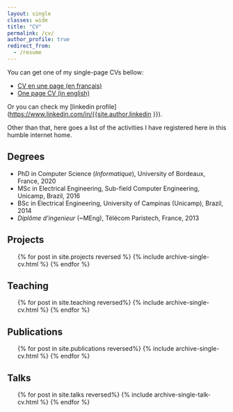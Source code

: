 ```yaml
---
layout: single
classes: wide
title: "CV"
permalink: /cv/
author_profile: true
redirect_from:
  - /resume
---
```


<!-- {% include base_path %} -->

You can get one of my single-page CVs bellow:

* [CV en une page (en français)](/files/cv_une_page_fr.pdf)
* [One page CV (in english)](/files/CV_EN_single.pdf)

Or you can check my [linkedin profile](https://www.linkedin.com/in/{{site.author.linkedin }}).

Other than that, here goes a list of the activities I have registered here in this humble internet home.

<!-- ### Teaching experience
__Jan - Jun 2020__, __Attaché Temporaire d'Enseignement et Recherche (ATER)__, _Université de Bordeaux, France_  
96h of teaching for computer science students (L1). Courses: Array algorithms, Intro to databases and web programming. Continuation of PhD research project.

__2017, 2018__, __Doctorant Vactaire__, _Université de Bordeaux, France_
 - Lab sessions and excercises: Intro to algorithms and programing (40h), Intro to computer networks (20h). 
 - Lectures on artificial neural networks and deep learning for Cognitive Science MSc.(3h, 6h)

### Research experience
__2016 - 2020__, __PhD research project__, _INRIA Bordeaux Sud-ouest, France_  
Working on improving data-efficiency of deep learning models in computer vision taking inspirations from the visual cortex. Engaged in science outreach activities. Advisors: Dr. Frederic Alexandre and Dr. Thierry Vieville.


__2014 - 2016__, __MSc research project__, _FAPESP scholarship, Unicamp, Brazil_
Highly selective scholarship. Advisor: Prof. Dr. Fernando J. Von Zuben. Research themes:
 - Ensemble for collaborative filtering using multiple random projections and Boolean matrix factorization.
 - Functional dynamic network representations of brain regions functional links using contiguous co-clustering.


__2012 - 2013__, __Research internship__, _CEA, Gif-sur-Yvette, France_  
Implementation of a co-emulation (hardware assisted verification) solution for the design of multi-core architectures. Development in VHDL and SystemC (C++ library).
Supervisor: Dr. Caaliph Andriamisaina.


__2009 - 2010__, __Undergrad research project__, _FAPESP scholarship, Unicamp_
Study and implementation of color and shape descriptors for content-based image retrieval systems. Basic experience with image processing, C++ and Qt GUI API. Supervisor: Prof. Dr. Léo Pini Magalhães. -->

## Degrees
* PhD in Computer Science (*Informatique*), University of Bordeaux, France, 2020
* MSc in Electrical Engineering, Sub-field Computer Engineering, Unicamp, Brazil, 2016
* BSc in Electrical Engineering, University of Campinas (Unicamp), Brazil, 2014
* *Diplôme d'ingenieur* (~MEng), Télécom Paristech, France, 2013



## Projects
  <ul>{% for post in site.projects reversed %}
    {% include archive-single-cv.html %}
  {% endfor %}</ul> 

## Teaching
  <ul>{% for post in site.teaching reversed%}
    {% include archive-single-cv.html %}
  {% endfor %}</ul>  

## Publications
  <ul>{% for post in site.publications reversed%}
    {% include archive-single-cv.html %}
  {% endfor %}</ul> 

## Talks
  <ul>{% for post in site.talks reversed%}
    {% include archive-single-talk-cv.html %}
  {% endfor %}</ul>


